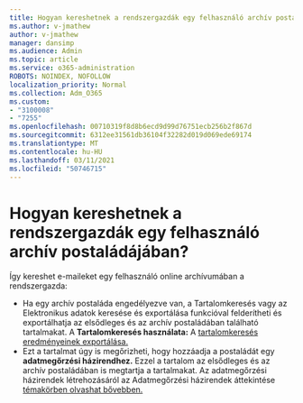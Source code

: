 ```yaml
---
title: Hogyan kereshetnek a rendszergazdák egy felhasználó archív postaládájában?
ms.author: v-jmathew
author: v-jmathew
manager: dansimp
ms.audience: Admin
ms.topic: article
ms.service: o365-administration
ROBOTS: NOINDEX, NOFOLLOW
localization_priority: Normal
ms.collection: Adm_O365
ms.custom:
- "3100008"
- "7255"
ms.openlocfilehash: 00710319f8d8b6ecd9d99d76751ecb256b2f867d
ms.sourcegitcommit: 6312ee31561db36104f32282d019d069ede69174
ms.translationtype: MT
ms.contentlocale: hu-HU
ms.lasthandoff: 03/11/2021
ms.locfileid: "50746715"
---
```

# <a name="how-admins-can-search-a-users-archive-mailbox"></a>Hogyan kereshetnek a rendszergazdák egy felhasználó archív postaládájában?

Így kereshet e-maileket egy felhasználó online archívumában a rendszergazda:

* Ha egy archív postaláda  engedélyezve  van, a Tartalomkeresés vagy az Elektronikus adatok keresése és exportálása funkcióval felderítheti és exportálhatja az elsődleges és az archív postaládában található tartalmakat. A **Tartalomkeresés használata:** A [tartalomkeresés eredményeinek exportálása.](https://docs.microsoft.com/office365/securitycompliance/export-search-results)
* Ezt a tartalmat úgy is megőrizheti, hogy hozzáadja a postaládát egy **adatmegőrzési házirendhez.** Ezzel a tartalom az elsődleges és az archív postaládában is megtartja a tartalmakat. Az adatmegőrzési házirendek létrehozásáról az Adatmegőrzési házirendek áttekintése [témakörben olvashat bővebben.](https://docs.microsoft.com/office365/securitycompliance/retention-policies)
